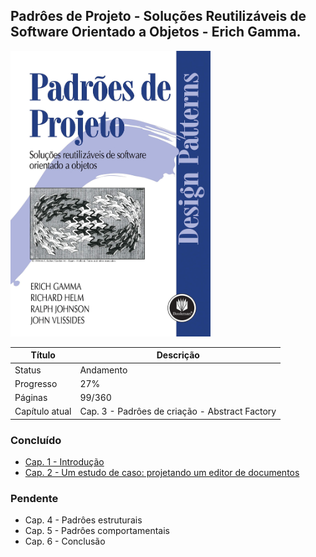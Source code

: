 ## Padrôes de Projeto - Soluções Reutilizáveis de Software Orientado a Objetos - Erich Gamma.

<img src="/readme/padroes-de-projetos.jpg" alt="Padrôes de Projeto - Soluções Reutilizáveis de Software Orientado a Objetos - Erich Gamma" title="Padrôes de Projeto - Soluções Reutilizáveis de Software Orientado a Objetos - Erich Gamma" width="320">

| Título         | Descrição                                      |
| -------------- | ---------------------------------------------- |
| Status         | Andamento                                      |
| Progresso      | 27%                                            |
| Páginas        | 99/360                                         |
| Capítulo atual | Cap. 3 - Padrôes de criação - Abstract Factory |

### Concluído

-  [Cap. 1 - Introdução](#)
-  [Cap. 2 - Um estudo de caso: projetando um editor de documentos](#)

### Pendente

-  Cap. 4 - Padrôes estruturais
-  Cap. 5 - Padrôes comportamentais
-  Cap. 6 - Conclusão
